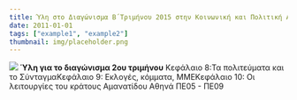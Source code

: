 ```yaml
---
title: Ύλη στο Διαγώνισμα Β΄Τριμήνου 2015 στην Κοινωνική και Πολιτική Αγωγή
date: 2011-01-01
tags: ["example1", "example2"]
thumbnail: img/placeholder.png
---
```

![](http://2.bp.blogspot.com/-XZDME6mQeSI/VOWvUbnscAI/AAAAAAAAALo/YtWcvKxwHyk/s1600/%CE%B5%CE%B9%CE%BA%CE%BF%CE%BD%CE%B1.jpg) 
**Ύλη για το διαγώνισμα 2ου τριμήνου** 
Κεφάλαιο 8:Τα πολιτεύματα και το ΣύνταγμαΚεφάλαιο 9: Εκλογές, κόμματα, ΜΜΕΚεφάλαιο 10: Οι λειτουργίες του κράτους 
Αμανατίδου Αθηνά ΠΕ05 - ΠΕ09
